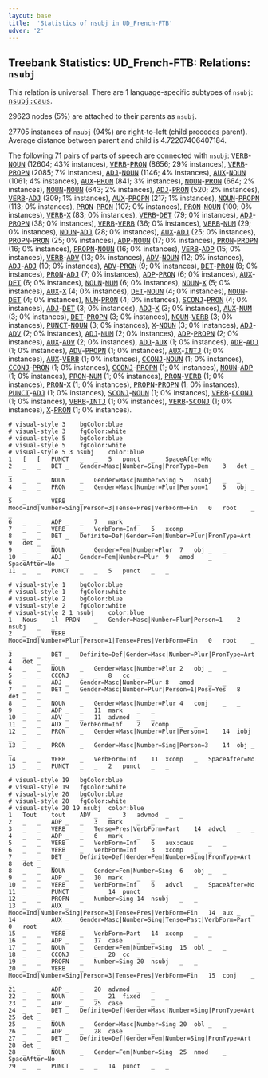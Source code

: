 ```yaml
---
layout: base
title:  'Statistics of nsubj in UD_French-FTB'
udver: '2'
---
```


## Treebank Statistics: UD_French-FTB: Relations: `nsubj`

This relation is universal.
There are 1 language-specific subtypes of `nsubj`: <tt><a href="fr_ftb-dep-nsubj-caus.html">nsubj:caus</a></tt>.

29623 nodes (5%) are attached to their parents as `nsubj`.

27705 instances of `nsubj` (94%) are right-to-left (child precedes parent).
Average distance between parent and child is 4.72207406407184.

The following 71 pairs of parts of speech are connected with `nsubj`: <tt><a href="fr_ftb-pos-VERB.html">VERB</a></tt>-<tt><a href="fr_ftb-pos-NOUN.html">NOUN</a></tt> (12604; 43% instances), <tt><a href="fr_ftb-pos-VERB.html">VERB</a></tt>-<tt><a href="fr_ftb-pos-PRON.html">PRON</a></tt> (8656; 29% instances), <tt><a href="fr_ftb-pos-VERB.html">VERB</a></tt>-<tt><a href="fr_ftb-pos-PROPN.html">PROPN</a></tt> (2085; 7% instances), <tt><a href="fr_ftb-pos-ADJ.html">ADJ</a></tt>-<tt><a href="fr_ftb-pos-NOUN.html">NOUN</a></tt> (1146; 4% instances), <tt><a href="fr_ftb-pos-AUX.html">AUX</a></tt>-<tt><a href="fr_ftb-pos-NOUN.html">NOUN</a></tt> (1061; 4% instances), <tt><a href="fr_ftb-pos-AUX.html">AUX</a></tt>-<tt><a href="fr_ftb-pos-PRON.html">PRON</a></tt> (841; 3% instances), <tt><a href="fr_ftb-pos-NOUN.html">NOUN</a></tt>-<tt><a href="fr_ftb-pos-PRON.html">PRON</a></tt> (664; 2% instances), <tt><a href="fr_ftb-pos-NOUN.html">NOUN</a></tt>-<tt><a href="fr_ftb-pos-NOUN.html">NOUN</a></tt> (643; 2% instances), <tt><a href="fr_ftb-pos-ADJ.html">ADJ</a></tt>-<tt><a href="fr_ftb-pos-PRON.html">PRON</a></tt> (520; 2% instances), <tt><a href="fr_ftb-pos-VERB.html">VERB</a></tt>-<tt><a href="fr_ftb-pos-ADJ.html">ADJ</a></tt> (309; 1% instances), <tt><a href="fr_ftb-pos-AUX.html">AUX</a></tt>-<tt><a href="fr_ftb-pos-PROPN.html">PROPN</a></tt> (217; 1% instances), <tt><a href="fr_ftb-pos-NOUN.html">NOUN</a></tt>-<tt><a href="fr_ftb-pos-PROPN.html">PROPN</a></tt> (113; 0% instances), <tt><a href="fr_ftb-pos-PRON.html">PRON</a></tt>-<tt><a href="fr_ftb-pos-PRON.html">PRON</a></tt> (107; 0% instances), <tt><a href="fr_ftb-pos-PRON.html">PRON</a></tt>-<tt><a href="fr_ftb-pos-NOUN.html">NOUN</a></tt> (100; 0% instances), <tt><a href="fr_ftb-pos-VERB.html">VERB</a></tt>-<tt><a href="fr_ftb-pos-X.html">X</a></tt> (83; 0% instances), <tt><a href="fr_ftb-pos-VERB.html">VERB</a></tt>-<tt><a href="fr_ftb-pos-DET.html">DET</a></tt> (79; 0% instances), <tt><a href="fr_ftb-pos-ADJ.html">ADJ</a></tt>-<tt><a href="fr_ftb-pos-PROPN.html">PROPN</a></tt> (38; 0% instances), <tt><a href="fr_ftb-pos-VERB.html">VERB</a></tt>-<tt><a href="fr_ftb-pos-VERB.html">VERB</a></tt> (36; 0% instances), <tt><a href="fr_ftb-pos-VERB.html">VERB</a></tt>-<tt><a href="fr_ftb-pos-NUM.html">NUM</a></tt> (29; 0% instances), <tt><a href="fr_ftb-pos-NOUN.html">NOUN</a></tt>-<tt><a href="fr_ftb-pos-ADJ.html">ADJ</a></tt> (28; 0% instances), <tt><a href="fr_ftb-pos-AUX.html">AUX</a></tt>-<tt><a href="fr_ftb-pos-ADJ.html">ADJ</a></tt> (25; 0% instances), <tt><a href="fr_ftb-pos-PROPN.html">PROPN</a></tt>-<tt><a href="fr_ftb-pos-PRON.html">PRON</a></tt> (25; 0% instances), <tt><a href="fr_ftb-pos-ADP.html">ADP</a></tt>-<tt><a href="fr_ftb-pos-NOUN.html">NOUN</a></tt> (17; 0% instances), <tt><a href="fr_ftb-pos-PRON.html">PRON</a></tt>-<tt><a href="fr_ftb-pos-PROPN.html">PROPN</a></tt> (16; 0% instances), <tt><a href="fr_ftb-pos-PROPN.html">PROPN</a></tt>-<tt><a href="fr_ftb-pos-NOUN.html">NOUN</a></tt> (16; 0% instances), <tt><a href="fr_ftb-pos-VERB.html">VERB</a></tt>-<tt><a href="fr_ftb-pos-ADP.html">ADP</a></tt> (15; 0% instances), <tt><a href="fr_ftb-pos-VERB.html">VERB</a></tt>-<tt><a href="fr_ftb-pos-ADV.html">ADV</a></tt> (13; 0% instances), <tt><a href="fr_ftb-pos-ADV.html">ADV</a></tt>-<tt><a href="fr_ftb-pos-NOUN.html">NOUN</a></tt> (12; 0% instances), <tt><a href="fr_ftb-pos-ADJ.html">ADJ</a></tt>-<tt><a href="fr_ftb-pos-ADJ.html">ADJ</a></tt> (10; 0% instances), <tt><a href="fr_ftb-pos-ADV.html">ADV</a></tt>-<tt><a href="fr_ftb-pos-PRON.html">PRON</a></tt> (9; 0% instances), <tt><a href="fr_ftb-pos-DET.html">DET</a></tt>-<tt><a href="fr_ftb-pos-PRON.html">PRON</a></tt> (8; 0% instances), <tt><a href="fr_ftb-pos-PRON.html">PRON</a></tt>-<tt><a href="fr_ftb-pos-ADJ.html">ADJ</a></tt> (7; 0% instances), <tt><a href="fr_ftb-pos-ADP.html">ADP</a></tt>-<tt><a href="fr_ftb-pos-PRON.html">PRON</a></tt> (6; 0% instances), <tt><a href="fr_ftb-pos-AUX.html">AUX</a></tt>-<tt><a href="fr_ftb-pos-DET.html">DET</a></tt> (6; 0% instances), <tt><a href="fr_ftb-pos-NOUN.html">NOUN</a></tt>-<tt><a href="fr_ftb-pos-NUM.html">NUM</a></tt> (6; 0% instances), <tt><a href="fr_ftb-pos-NOUN.html">NOUN</a></tt>-<tt><a href="fr_ftb-pos-X.html">X</a></tt> (5; 0% instances), <tt><a href="fr_ftb-pos-AUX.html">AUX</a></tt>-<tt><a href="fr_ftb-pos-X.html">X</a></tt> (4; 0% instances), <tt><a href="fr_ftb-pos-DET.html">DET</a></tt>-<tt><a href="fr_ftb-pos-NOUN.html">NOUN</a></tt> (4; 0% instances), <tt><a href="fr_ftb-pos-NOUN.html">NOUN</a></tt>-<tt><a href="fr_ftb-pos-DET.html">DET</a></tt> (4; 0% instances), <tt><a href="fr_ftb-pos-NUM.html">NUM</a></tt>-<tt><a href="fr_ftb-pos-PRON.html">PRON</a></tt> (4; 0% instances), <tt><a href="fr_ftb-pos-SCONJ.html">SCONJ</a></tt>-<tt><a href="fr_ftb-pos-PRON.html">PRON</a></tt> (4; 0% instances), <tt><a href="fr_ftb-pos-ADJ.html">ADJ</a></tt>-<tt><a href="fr_ftb-pos-DET.html">DET</a></tt> (3; 0% instances), <tt><a href="fr_ftb-pos-ADJ.html">ADJ</a></tt>-<tt><a href="fr_ftb-pos-X.html">X</a></tt> (3; 0% instances), <tt><a href="fr_ftb-pos-AUX.html">AUX</a></tt>-<tt><a href="fr_ftb-pos-NUM.html">NUM</a></tt> (3; 0% instances), <tt><a href="fr_ftb-pos-DET.html">DET</a></tt>-<tt><a href="fr_ftb-pos-PROPN.html">PROPN</a></tt> (3; 0% instances), <tt><a href="fr_ftb-pos-NOUN.html">NOUN</a></tt>-<tt><a href="fr_ftb-pos-VERB.html">VERB</a></tt> (3; 0% instances), <tt><a href="fr_ftb-pos-PUNCT.html">PUNCT</a></tt>-<tt><a href="fr_ftb-pos-NOUN.html">NOUN</a></tt> (3; 0% instances), <tt><a href="fr_ftb-pos-X.html">X</a></tt>-<tt><a href="fr_ftb-pos-NOUN.html">NOUN</a></tt> (3; 0% instances), <tt><a href="fr_ftb-pos-ADJ.html">ADJ</a></tt>-<tt><a href="fr_ftb-pos-ADV.html">ADV</a></tt> (2; 0% instances), <tt><a href="fr_ftb-pos-ADJ.html">ADJ</a></tt>-<tt><a href="fr_ftb-pos-NUM.html">NUM</a></tt> (2; 0% instances), <tt><a href="fr_ftb-pos-ADP.html">ADP</a></tt>-<tt><a href="fr_ftb-pos-PROPN.html">PROPN</a></tt> (2; 0% instances), <tt><a href="fr_ftb-pos-AUX.html">AUX</a></tt>-<tt><a href="fr_ftb-pos-ADV.html">ADV</a></tt> (2; 0% instances), <tt><a href="fr_ftb-pos-ADJ.html">ADJ</a></tt>-<tt><a href="fr_ftb-pos-AUX.html">AUX</a></tt> (1; 0% instances), <tt><a href="fr_ftb-pos-ADP.html">ADP</a></tt>-<tt><a href="fr_ftb-pos-ADJ.html">ADJ</a></tt> (1; 0% instances), <tt><a href="fr_ftb-pos-ADV.html">ADV</a></tt>-<tt><a href="fr_ftb-pos-PROPN.html">PROPN</a></tt> (1; 0% instances), <tt><a href="fr_ftb-pos-AUX.html">AUX</a></tt>-<tt><a href="fr_ftb-pos-INTJ.html">INTJ</a></tt> (1; 0% instances), <tt><a href="fr_ftb-pos-AUX.html">AUX</a></tt>-<tt><a href="fr_ftb-pos-VERB.html">VERB</a></tt> (1; 0% instances), <tt><a href="fr_ftb-pos-CCONJ.html">CCONJ</a></tt>-<tt><a href="fr_ftb-pos-NOUN.html">NOUN</a></tt> (1; 0% instances), <tt><a href="fr_ftb-pos-CCONJ.html">CCONJ</a></tt>-<tt><a href="fr_ftb-pos-PRON.html">PRON</a></tt> (1; 0% instances), <tt><a href="fr_ftb-pos-CCONJ.html">CCONJ</a></tt>-<tt><a href="fr_ftb-pos-PROPN.html">PROPN</a></tt> (1; 0% instances), <tt><a href="fr_ftb-pos-NOUN.html">NOUN</a></tt>-<tt><a href="fr_ftb-pos-ADP.html">ADP</a></tt> (1; 0% instances), <tt><a href="fr_ftb-pos-PRON.html">PRON</a></tt>-<tt><a href="fr_ftb-pos-NUM.html">NUM</a></tt> (1; 0% instances), <tt><a href="fr_ftb-pos-PRON.html">PRON</a></tt>-<tt><a href="fr_ftb-pos-VERB.html">VERB</a></tt> (1; 0% instances), <tt><a href="fr_ftb-pos-PRON.html">PRON</a></tt>-<tt><a href="fr_ftb-pos-X.html">X</a></tt> (1; 0% instances), <tt><a href="fr_ftb-pos-PROPN.html">PROPN</a></tt>-<tt><a href="fr_ftb-pos-PROPN.html">PROPN</a></tt> (1; 0% instances), <tt><a href="fr_ftb-pos-PUNCT.html">PUNCT</a></tt>-<tt><a href="fr_ftb-pos-ADJ.html">ADJ</a></tt> (1; 0% instances), <tt><a href="fr_ftb-pos-SCONJ.html">SCONJ</a></tt>-<tt><a href="fr_ftb-pos-NOUN.html">NOUN</a></tt> (1; 0% instances), <tt><a href="fr_ftb-pos-VERB.html">VERB</a></tt>-<tt><a href="fr_ftb-pos-CCONJ.html">CCONJ</a></tt> (1; 0% instances), <tt><a href="fr_ftb-pos-VERB.html">VERB</a></tt>-<tt><a href="fr_ftb-pos-INTJ.html">INTJ</a></tt> (1; 0% instances), <tt><a href="fr_ftb-pos-VERB.html">VERB</a></tt>-<tt><a href="fr_ftb-pos-SCONJ.html">SCONJ</a></tt> (1; 0% instances), <tt><a href="fr_ftb-pos-X.html">X</a></tt>-<tt><a href="fr_ftb-pos-PRON.html">PRON</a></tt> (1; 0% instances).


~~~ conllu
# visual-style 3	bgColor:blue
# visual-style 3	fgColor:white
# visual-style 5	bgColor:blue
# visual-style 5	fgColor:white
# visual-style 5 3 nsubj	color:blue
1	[	[	PUNCT	_	_	5	punct	_	SpaceAfter=No
2	_	_	DET	_	Gender=Masc|Number=Sing|PronType=Dem	3	det	_	_
3	_	_	NOUN	_	Gender=Masc|Number=Sing	5	nsubj	_	_
4	_	_	PRON	_	Gender=Masc|Number=Plur|Person=1	5	obj	_	_
5	_	_	VERB	_	Mood=Ind|Number=Sing|Person=3|Tense=Pres|VerbForm=Fin	0	root	_	_
6	_	_	ADP	_	_	7	mark	_	_
7	_	_	VERB	_	VerbForm=Inf	5	xcomp	_	_
8	_	_	DET	_	Definite=Def|Gender=Fem|Number=Plur|PronType=Art	9	det	_	_
9	_	_	NOUN	_	Gender=Fem|Number=Plur	7	obj	_	_
10	_	_	ADJ	_	Gender=Fem|Number=Plur	9	amod	_	SpaceAfter=No
11	_	_	PUNCT	_	_	5	punct	_	_

~~~


~~~ conllu
# visual-style 1	bgColor:blue
# visual-style 1	fgColor:white
# visual-style 2	bgColor:blue
# visual-style 2	fgColor:white
# visual-style 2 1 nsubj	color:blue
1	Nous	il	PRON	_	Gender=Masc|Number=Plur|Person=1	2	nsubj	_	_
2	_	_	VERB	_	Mood=Ind|Number=Plur|Person=1|Tense=Pres|VerbForm=Fin	0	root	_	_
3	_	_	DET	_	Definite=Def|Gender=Masc|Number=Plur|PronType=Art	4	det	_	_
4	_	_	NOUN	_	Gender=Masc|Number=Plur	2	obj	_	_
5	_	_	CCONJ	_	_	8	cc	_	_
6	_	_	ADJ	_	Gender=Masc|Number=Plur	8	amod	_	_
7	_	_	DET	_	Gender=Masc|Number=Plur|Person=1|Poss=Yes	8	det	_	_
8	_	_	NOUN	_	Gender=Masc|Number=Plur	4	conj	_	_
9	_	_	ADP	_	_	11	mark	_	_
10	_	_	ADV	_	_	11	advmod	_	_
11	_	_	AUX	_	VerbForm=Inf	2	xcomp	_	_
12	_	_	PRON	_	Gender=Masc|Number=Plur|Person=1	14	iobj	_	_
13	_	_	PRON	_	Gender=Masc|Number=Sing|Person=3	14	obj	_	_
14	_	_	VERB	_	VerbForm=Inf	11	xcomp	_	SpaceAfter=No
15	_	_	PUNCT	_	_	2	punct	_	_

~~~


~~~ conllu
# visual-style 19	bgColor:blue
# visual-style 19	fgColor:white
# visual-style 20	bgColor:blue
# visual-style 20	fgColor:white
# visual-style 20 19 nsubj	color:blue
1	Tout	tout	ADV	_	_	3	advmod	_	_
2	_	_	ADP	_	_	3	mark	_	_
3	_	_	VERB	_	Tense=Pres|VerbForm=Part	14	advcl	_	_
4	_	_	ADP	_	_	6	mark	_	_
5	_	_	VERB	_	VerbForm=Inf	6	aux:caus	_	_
6	_	_	VERB	_	VerbForm=Inf	3	xcomp	_	_
7	_	_	DET	_	Definite=Def|Gender=Fem|Number=Sing|PronType=Art	8	det	_	_
8	_	_	NOUN	_	Gender=Fem|Number=Sing	6	obj	_	_
9	_	_	ADP	_	_	10	mark	_	_
10	_	_	VERB	_	VerbForm=Inf	6	advcl	_	SpaceAfter=No
11	_	_	PUNCT	_	_	14	punct	_	_
12	_	_	PROPN	_	Number=Sing	14	nsubj	_	_
13	_	_	AUX	_	Mood=Ind|Number=Sing|Person=3|Tense=Pres|VerbForm=Fin	14	aux	_	_
14	_	_	AUX	_	Gender=Masc|Number=Sing|Tense=Past|VerbForm=Part	0	root	_	_
15	_	_	VERB	_	VerbForm=Part	14	xcomp	_	_
16	_	_	ADP	_	_	17	case	_	_
17	_	_	NOUN	_	Gender=Fem|Number=Sing	15	obl	_	_
18	_	_	CCONJ	_	_	20	cc	_	_
19	_	_	PROPN	_	Number=Sing	20	nsubj	_	_
20	_	_	VERB	_	Mood=Ind|Number=Sing|Person=3|Tense=Pres|VerbForm=Fin	15	conj	_	_
21	_	_	ADP	_	_	20	advmod	_	_
22	_	_	NOUN	_	_	21	fixed	_	_
23	_	_	ADP	_	_	25	case	_	_
24	_	_	DET	_	Definite=Def|Gender=Masc|Number=Sing|PronType=Art	25	det	_	_
25	_	_	NOUN	_	Gender=Masc|Number=Sing	20	obl	_	_
26	_	_	ADP	_	_	28	case	_	_
27	_	_	DET	_	Definite=Def|Gender=Fem|Number=Sing|PronType=Art	28	det	_	_
28	_	_	NOUN	_	Gender=Fem|Number=Sing	25	nmod	_	SpaceAfter=No
29	_	_	PUNCT	_	_	14	punct	_	_

~~~


